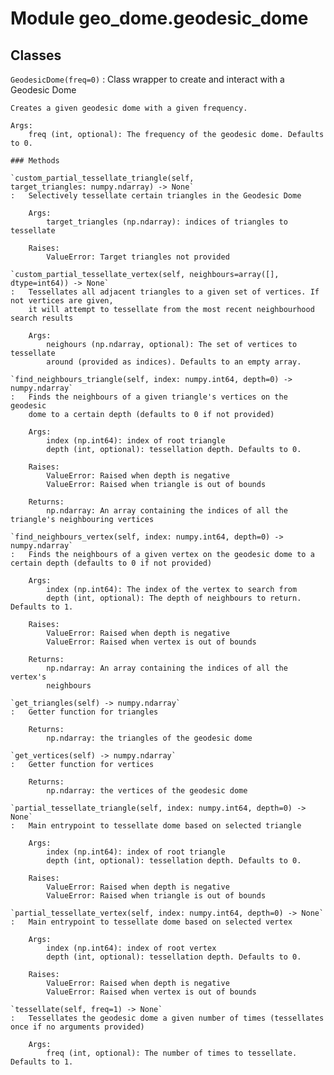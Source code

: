 Module geo_dome.geodesic_dome
=============================

Classes
-------

`GeodesicDome(freq=0)`
:   Class wrapper to create and interact with a Geodesic Dome
    
    Creates a given geodesic dome with a given frequency.
    
    Args:
        freq (int, optional): The frequency of the geodesic dome. Defaults to 0.

    ### Methods

    `custom_partial_tessellate_triangle(self, target_triangles: numpy.ndarray) ‑> None`
    :   Selectively tessellate certain triangles in the Geodesic Dome
        
        Args:
            target_triangles (np.ndarray): indices of triangles to tessellate
        
        Raises:
            ValueError: Target triangles not provided

    `custom_partial_tessellate_vertex(self, neighbours=array([], dtype=int64)) ‑> None`
    :   Tessellates all adjacent triangles to a given set of vertices. If not vertices are given,
        it will attempt to tessellate from the most recent neighbourhood search results
        
        Args:
            neighours (np.ndarray, optional): The set of vertices to tessellate
            around (provided as indices). Defaults to an empty array.

    `find_neighbours_triangle(self, index: numpy.int64, depth=0) ‑> numpy.ndarray`
    :   Finds the neighbours of a given triangle's vertices on the geodesic
        dome to a certain depth (defaults to 0 if not provided)
        
        Args:
            index (np.int64): index of root triangle
            depth (int, optional): tessellation depth. Defaults to 0.
        
        Raises:
            ValueError: Raised when depth is negative
            ValueError: Raised when triangle is out of bounds
        
        Returns:
            np.ndarray: An array containing the indices of all the triangle's neighbouring vertices

    `find_neighbours_vertex(self, index: numpy.int64, depth=0) ‑> numpy.ndarray`
    :   Finds the neighbours of a given vertex on the geodesic dome to a certain depth (defaults to 0 if not provided)
        
        Args:
            index (np.int64): The index of the vertex to search from
            depth (int, optional): The depth of neighbours to return. Defaults to 1.
        
        Raises:
            ValueError: Raised when depth is negative
            ValueError: Raised when vertex is out of bounds
        
        Returns:
            np.ndarray: An array containing the indices of all the vertex's
            neighbours

    `get_triangles(self) ‑> numpy.ndarray`
    :   Getter function for triangles
        
        Returns:
            np.ndarray: the triangles of the geodesic dome

    `get_vertices(self) ‑> numpy.ndarray`
    :   Getter function for vertices
        
        Returns:
            np.ndarray: the vertices of the geodesic dome

    `partial_tessellate_triangle(self, index: numpy.int64, depth=0) ‑> None`
    :   Main entrypoint to tessellate dome based on selected triangle
        
        Args:
            index (np.int64): index of root triangle
            depth (int, optional): tessellation depth. Defaults to 0.
        
        Raises:
            ValueError: Raised when depth is negative
            ValueError: Raised when triangle is out of bounds

    `partial_tessellate_vertex(self, index: numpy.int64, depth=0) ‑> None`
    :   Main entrypoint to tessellate dome based on selected vertex
        
        Args:
            index (np.int64): index of root vertex
            depth (int, optional): tessellation depth. Defaults to 0.
        
        Raises:
            ValueError: Raised when depth is negative
            ValueError: Raised when vertex is out of bounds

    `tessellate(self, freq=1) ‑> None`
    :   Tessellates the geodesic dome a given number of times (tessellates once if no arguments provided)
        
        Args:
            freq (int, optional): The number of times to tessellate. Defaults to 1.